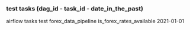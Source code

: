 ### test tasks (dag_id - task_id - date_in_the_past)
airflow tasks test forex_data_pipeline is_forex_rates_available 2021-01-01